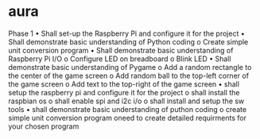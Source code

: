 # aura
Phase 1 • Shall set-up the Raspberry Pi and configure it for the project
• Shall demonstrate basic understanding of Python coding 
o Create simple unit conversion program 
• Shall demonstrate basic understanding of Raspberry Pi I/O
o Configure LED on breadboard 
o Blink LED 
• Shall demonstrate basic understanding of Pygame 
o Add a random rectangle to the center of the game screen 
o Add random ball to the top-left corner of the game screen 
o Add text to the top-right of the game screen
• shall setup the raspberry pi and configure it for the project
o shall install the raspbian os
o shall enable spi and i2c i/o
o shall install and setup the sw tools
• shall demonstrate basic understanding of puthon coding
o create simple unit conversion program
oneed to create detailed requirments for your chosen program
